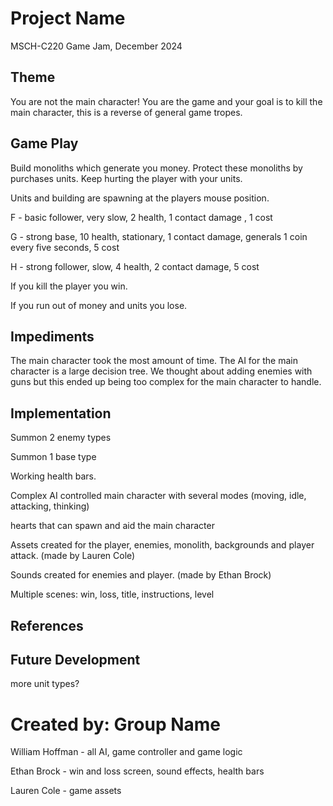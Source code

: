 # Project Name
MSCH-C220 Game Jam, December 2024

## Theme
You are not the main character! You are the game and your goal is to kill the main character, this is a reverse of general game tropes. 

## Game Play
Build monoliths which generate you money. Protect these monoliths by purchases units. Keep hurting the player with your units.

Units and building are spawning at the players mouse position.

F - basic follower, very slow, 2 health, 1 contact damage , 1 cost

G - strong base, 10 health, stationary, 1 contact damage, generals 1 coin every five seconds, 5 cost

H - strong follower, slow, 4 health, 2 contact damage, 5 cost

If you kill the player you win.

If you run out of money and units you lose.

## Impediments
The main character took the most amount of time. The AI for the main character is a large decision tree. We thought about adding enemies with guns but this ended up being too complex for the main character to handle.

## Implementation
Summon 2 enemy types

Summon 1 base type

Working health bars.

Complex AI controlled main character with several modes (moving, idle, attacking, thinking) 

hearts that can spawn and aid the main character

Assets created for the player, enemies, monolith, backgrounds and player attack. (made by Lauren Cole)

Sounds created for enemies and player. (made by Ethan Brock)

Multiple scenes: win, loss, title, instructions, level

## References



## Future Development

more unit types?

# Created by: Group Name
William Hoffman - all AI, game controller and game logic

Ethan Brock - win and loss screen, sound effects, health bars

Lauren Cole - game assets 
